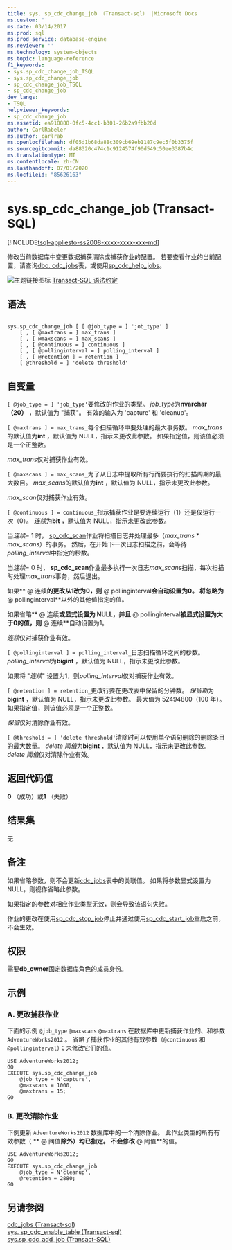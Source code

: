 ```yaml
---
title: sys. sp_cdc_change_job （Transact-sql） |Microsoft Docs
ms.custom: ''
ms.date: 03/14/2017
ms.prod: sql
ms.prod_service: database-engine
ms.reviewer: ''
ms.technology: system-objects
ms.topic: language-reference
f1_keywords:
- sys.sp_cdc_change_job_TSQL
- sys.sp_cdc_change_job
- sp_cdc_change_job_TSQL
- sp_cdc_change_job
dev_langs:
- TSQL
helpviewer_keywords:
- sp_cdc_change_job
ms.assetid: ea918888-0fc5-4cc1-b301-26b2a9fbb20d
author: CarlRabeler
ms.author: carlrab
ms.openlocfilehash: df05d1b68da88c309cb69eb1187c9ec5f0b3375f
ms.sourcegitcommit: da88320c474c1c9124574f90d549c50ee3387b4c
ms.translationtype: MT
ms.contentlocale: zh-CN
ms.lasthandoff: 07/01/2020
ms.locfileid: "85626163"
---
```

# <a name="syssp_cdc_change_job-transact-sql"></a>sys.sp_cdc_change_job (Transact-SQL)
[!INCLUDE[tsql-appliesto-ss2008-xxxx-xxxx-xxx-md](../../includes/applies-to-version/sqlserver.md)]

  修改当前数据库中变更数据捕获清除或捕获作业的配置。 若要查看作业的当前配置，请查询[dbo. cdc_jobs](../../relational-databases/system-tables/dbo-cdc-jobs-transact-sql.md)表，或使用[sp_cdc_help_jobs](../../relational-databases/system-stored-procedures/sys-sp-cdc-help-jobs-transact-sql.md)。  
  
 ![主题链接图标](../../database-engine/configure-windows/media/topic-link.gif "“主题链接”图标") [Transact-SQL 语法约定](../../t-sql/language-elements/transact-sql-syntax-conventions-transact-sql.md)  
  
## <a name="syntax"></a>语法  
  
```  
  
sys.sp_cdc_change_job [ [ @job_type = ] 'job_type' ]  
    [ , [ @maxtrans = ] max_trans ]   
    [ , [ @maxscans = ] max_scans ]   
    [ , [ @continuous = ] continuous ]   
    [ , [ @pollinginterval = ] polling_interval ]   
    [ , [ @retention ] = retention ]   
    [ @threshold = ] 'delete threshold'  
```  
  
## <a name="arguments"></a>自变量  
`[ @job_type = ] 'job_type'`要修改的作业的类型。 *job_type*为**nvarchar （20）** ，默认值为 "捕获"。 有效的输入为 'capture' 和 'cleanup'。  
  
`[ @maxtrans ] = max_trans_`每个扫描循环中要处理的最大事务数。 *max_trans*的默认值为**int** ，默认值为 NULL，指示未更改此参数。 如果指定值，则该值必须是一个正整数。  
  
 *max_trans*仅对捕获作业有效。  
  
`[ @maxscans ] = max_scans_`为了从日志中提取所有行而要执行的扫描周期的最大数目。 *max_scans*的默认值为**int** ，默认值为 NULL，指示未更改此参数。  
  
 *max_scan*仅对捕获作业有效。  
  
`[ @continuous ] = continuous_`指示捕获作业是要连续运行（1）还是仅运行一次（0）。 *连续*为**bit** ，默认值为 NULL，指示未更改此参数。  
  
 当*连续*= 1 时， [sp_cdc_scan](../../relational-databases/system-stored-procedures/sys-sp-cdc-scan-transact-sql.md)作业将扫描日志并处理最多（*max_trans* \* *max_scans*）的事务。 然后，在开始下一次日志扫描之前，会等待*polling_interval*中指定的秒数。  
  
 当*连续*= 0 时， **sp_cdc_scan**作业最多执行一次日志*max_scans*扫描，每次扫描时处理*max_trans*事务，然后退出。  
  
 如果** \@ 连续**的更改从1改为0，则** \@ pollinginterval**会自动设置为0。 将忽略为** \@ pollinginterval**以外的其他值指定的值。  
  
 如果省略** \@ 连续**或显式设置为 NULL，并且** \@ pollinginterval**被显式设置为大于0的值，则** \@ 连续**自动设置为1。  
  
 *连续*仅对捕获作业有效。  
  
`[ @pollinginterval ] = polling_interval_`日志扫描循环之间的秒数。 *polling_interval*为**bigint** ，默认值为 NULL，指示未更改此参数。  
  
 如果将 "*连续*" 设置为1，则*polling_interval*仅对捕获作业有效。  
  
`[ @retention ] = retention_`更改行要在更改表中保留的分钟数。 *保留期*为**bigint** ，默认值为 NULL，指示未更改此参数。 最大值为 52494800（100 年）。 如果指定值，则该值必须是一个正整数。  
  
 *保留*仅对清除作业有效。  
  
`[ @threshold = ] 'delete threshold'`清除时可以使用单个语句删除的删除条目的最大数量。 *delete 阈值*为**bigint** ，默认值为 NULL，指示未更改此参数。 *delete 阈值*仅对清除作业有效。  
  
## <a name="return-code-values"></a>返回代码值  
 **0** （成功）或**1** （失败）  
  
## <a name="result-sets"></a>结果集  
 无  
  
## <a name="remarks"></a>备注  
 如果省略参数，则不会更新[cdc_jobs](../../relational-databases/system-tables/dbo-cdc-jobs-transact-sql.md)表中的关联值。 如果将参数显式设置为 NULL，则视作省略此参数。  
  
 如果指定的参数对相应作业类型无效，则会导致该语句失败。  
  
 作业的更改在使用[sp_cdc_stop_job](../../relational-databases/system-stored-procedures/sys-sp-cdc-stop-job-transact-sql.md)停止并通过使用[sp_cdc_start_job](../../relational-databases/system-stored-procedures/sys-sp-cdc-start-job-transact-sql.md)重启之前，不会生效。  
  
## <a name="permissions"></a>权限  
 需要**db_owner**固定数据库角色的成员身份。  
  
## <a name="examples"></a>示例  
  
### <a name="a-changing-a-capture-job"></a>A. 更改捕获作业  
 下面的示例 `@job_type` `@maxscans` `@maxtrans` 在数据库中更新捕获作业的、和参数 `AdventureWorks2012` 。 省略了捕获作业的其他有效参数（`@continuous` 和 `@pollinginterval`）；未修改它们的值。  
  
```  
USE AdventureWorks2012;  
GO  
EXECUTE sys.sp_cdc_change_job   
    @job_type = N'capture',  
    @maxscans = 1000,  
    @maxtrans = 15;  
GO  
```  
  
### <a name="b-changing-a-cleanup-job"></a>B. 更改清除作业  
 下例更新 `AdventureWorks2012` 数据库中的一个清除作业。 此作业类型的所有有效参数（ ** \@ 阈值**除外）均已指定。 不会修改** \@ 阈值**的值。  
  
```  
USE AdventureWorks2012;  
GO  
EXECUTE sys.sp_cdc_change_job   
    @job_type = N'cleanup',  
    @retention = 2880;  
GO  
```  
  
## <a name="see-also"></a>另请参阅  
 [cdc_jobs &#40;Transact-sql&#41;](../../relational-databases/system-tables/dbo-cdc-jobs-transact-sql.md)   
 [sys. sp_cdc_enable_table &#40;Transact-sql&#41;](../../relational-databases/system-stored-procedures/sys-sp-cdc-enable-table-transact-sql.md)   
 [sys.sp_cdc_add_job (Transact-SQL)](../../relational-databases/system-stored-procedures/sys-sp-cdc-add-job-transact-sql.md)  
  
  
